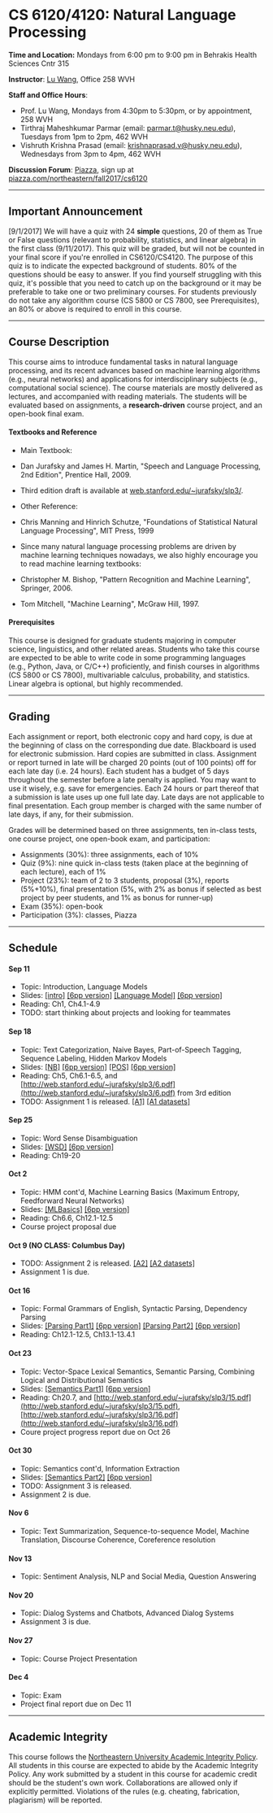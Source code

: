 # CS 6120/4120: Natural Language Processing

**Time and Location:** Mondays from 6:00 pm to 9:00 pm in Behrakis Health Sciences Cntr 315

**Instructor**: [Lu Wang](http://www.ccs.neu.edu/home/luwang/), Office 258 WVH

**Staff and Office Hours**: 

* Prof. Lu Wang, Mondays from 4:30pm to 5:30pm, or by appointment, 258 WVH
* Tirthraj Maheshkumar Parmar (email: parmar.t@husky.neu.edu), Tuesdays from 1pm to 2pm, 462 WVH
* Vishruth Krishna Prasad (email: krishnaprasad.v@husky.neu.edu), Wednesdays from 3pm to 4pm, 462 WVH

**Discussion Forum**: [Piazza](http://piazza.com/northeastern/fall2017/cs6120/home), sign up at [piazza.com/northeastern/fall2017/cs6120](http://piazza.com/northeastern/fall2017/cs6120)

_______
## Important Announcement
[9/1/2017] We will have a quiz with 24 **simple** questions, 20 of them as True or False questions (relevant to probability, statistics, and linear algebra) in the first class (9/11/2017). This quiz will be graded, but will not be counted in your final score if you're enrolled in CS6120/CS4120. The purpose of this quiz is to indicate the expected background of students. 80% of the questions should be easy to answer. If you find yourself struggling with this quiz, it's possible that you need to catch up on the background or it may be preferable to take one or two preliminary courses. For students previously do not take any algorithm course (CS 5800 or CS 7800, see Prerequisites), an 80% or above is required to enroll in this course.

_______
## Course Description
This course aims to introduce fundamental tasks in natural language processing, and its recent advances based on machine learning algorithms (e.g., neural networks) and applications for interdisciplinary subjects (e.g., computational social science). The course materials are mostly delivered as lectures, and accompanied with reading materials. The students will be evaluated based on assignments, a **research-driven** course project, and an open-book final exam.

#### Textbooks and Reference
* Main Textbook:
 * Dan Jurafsky and James H. Martin, "Speech and Language Processing, 2nd Edition", Prentice Hall, 2009.
 * Third edition draft is available at [web.stanford.edu/~jurafsky/slp3/](http://web.stanford.edu/~jurafsky/slp3/).
 
* Other Reference: 
 * Chris Manning and Hinrich Schutze, "Foundations of Statistical Natural Language Processing", MIT Press, 1999
 
* Since many natural language processing problems are driven by machine learning techniques nowadays, we also highly encourage you to read machine learning textbooks:
 * Christopher M. Bishop, "Pattern Recognition and Machine Learning", Springer, 2006.
 * Tom Mitchell, "Machine Learning", McGraw Hill, 1997.
 
#### Prerequisites
This course is designed for graduate students majoring in computer science, linguistics, and other related areas. Students who take this course are expected to be able to write code in some programming languages (e.g., Python, Java, or C/C++) proficiently, and finish courses in algorithms (CS 5800 or CS 7800), multivariable calculus, probability, and statistics. Linear algebra is optional, but highly recommended.

_______
## Grading
Each assignment or report, both electronic copy and hard copy, is due at the beginning of class on the corresponding due date. Blackboard is used for electronic submission. Hard copies are submitted in class. Assignment or report turned in late will be charged 20 points (out of 100 points) off for each late day (i.e. 24 hours). Each student has a budget of 5 days throughout the semester before a late penalty is applied. You may want to use it wisely, e.g. save for emergencies. Each 24 hours or part thereof that a submission is late uses up one full late day. Late days are not applicable to final presentation. Each group member is charged with the same number of late days, if any, for their submission.

Grades will be determined based on three assignments, ten in-class tests, one course project, one open-book exam, and participation:

* Assignments (30%): three assignments, each of 10%
* Quiz (9%): nine quick in-class tests (taken place at the beginning of each lecture), each of 1%
* Project (23%): team of 2 to 3 students, proposal (3%), reports (5%+10%), final presentation (5%, with 2% as bonus if selected as best project by peer students, and 1% as bonus for runner-up)
* Exam (35%): open-book
* Participation (3%): classes, Piazza
 
_______
## Schedule
#### Sep 11
* Topic: Introduction, Language Models
* Slides: [[intro]](slides_cs6120_fa17/introduction.pdf) [[6pp version]](slides_cs6120_fa17/introduction_6pp.pdf) [[Language Model]](slides_cs6120_fa17/lm.pdf) [[6pp version]](slides_cs6120_fa17/lm_6pp.pdf)
* Reading: Ch1, Ch4.1-4.9 
* TODO: start thinking about projects and looking for teammates

#### Sep 18
* Topic: Text Categorization, Naive Bayes, Part-of-Speech Tagging, Sequence Labeling, Hidden Markov Models
* Slides: [[NB]](slides_cs6120_fa17/nb.pdf) [[6pp version]](slides_cs6120_fa17/nb_6pp.pdf) [[POS]](slides_cs6120_fa17/postag.pdf) [[6pp version]](slides_cs6120_fa17/postag_6pp.pdf)
* Reading: Ch5, Ch6.1-6.5, and [http://web.stanford.edu/~jurafsky/slp3/6.pdf](http://web.stanford.edu/~jurafsky/slp3/6.pdf) from 3rd edition
* TODO: Assignment 1 is released. [[A1]](material_cs6120_fa17/a1.pdf) [[A1 datasets]](material_cs6120_fa17/a1_datasets.zip)

#### Sep 25
* Topic: Word Sense Disambiguation
* Slides: [[WSD]](slides_cs6120_fa17/wsd.pdf) [[6pp version]](slides_cs6120_fa17/wsd_6pp.pdf)
* Reading: Ch19-20



#### Oct 2
* Topic: HMM cont'd, Machine Learning Basics (Maximum Entropy, Feedforward Neural Networks)
* Slides: [[MLBasics]](slides_cs6120_fa17/mlbasics.pdf) [[6pp version]](slides_cs6120_fa17/mlbasics_6pp.pdf) 
* Reading: Ch6.6, Ch12.1-12.5
* Course project proposal due



#### Oct 9 (NO CLASS: Columbus Day)
* TODO: Assignment 2 is released. [[A2]](material_cs6120_fa17/a2.pdf) [[A2 datasets]](material_cs6120_fa17/hw2-sa-ds.zip)
* Assignment 1 is due.


#### Oct 16
* Topic: Formal Grammars of English, Syntactic Parsing, Dependency Parsing
* Slides: [[Parsing Part1]](slides_cs6120_fa17/parsing_part1.pdf) [[6pp version]](slides_cs6120_fa17/parsing_part1_6pp.pdf) [[Parsing Part2]](slides_cs6120_fa17/parsing_part2.pdf) [[6pp version]](slides_cs6120_fa17/parsing_part2_6pp.pdf) 
* Reading: Ch12.1-12.5, Ch13.1-13.4.1


#### Oct 23
* Topic: Vector-Space Lexical Semantics, Semantic Parsing, Combining Logical and Distributional Semantics
* Slides: [[Semantics Part1]](slides_cs6120_fa17/semantics_part1.pdf) [[6pp version]](slides_cs6120_fa17/semantics_part1_6pp.pdf)
* Reading: Ch20.7, and [http://web.stanford.edu/~jurafsky/slp3/15.pdf](http://web.stanford.edu/~jurafsky/slp3/15.pdf), [http://web.stanford.edu/~jurafsky/slp3/16.pdf](http://web.stanford.edu/~jurafsky/slp3/16.pdf)
* Coure project progress report due on Oct 26

#### Oct 30
* Topic: Semantics cont'd, Information Extraction
* Slides: [[Semantics Part2]](slides_cs6120_fa17/semantics_part2.pdf) [[6pp version]](slides_cs6120_fa17/semantics_part2_6pp.pdf)
* TODO: Assignment 3 is released.
* Assignment 2 is due.

#### Nov 6
* Topic: Text Summarization, Sequence-to-sequence Model, Machine Translation, Discourse Coherence, Coreference resolution


#### Nov 13
* Topic: Sentiment Analysis, NLP and Social Media, Question Answering


#### Nov 20
* Topic: Dialog Systems and Chatbots, Advanced Dialog Systems
* Assignment 3 is due.

#### Nov 27
* Topic: Course Project Presentation


#### Dec 4
* Topic: Exam
* Project final report due on Dec 11


_______
## Academic Integrity 
This course follows the [Northeastern University Academic Integrity Policy](http://www.northeastern.edu/osccr/academic-integrity-policy/). All students in this course are expected to abide by the Academic Integrity Policy. Any work submitted by a student in this course for academic credit should be the student's own work. Collaborations are allowed only if explicitly permitted. Violations of the rules (e.g. cheating, fabrication, plagiarism) will be reported.


